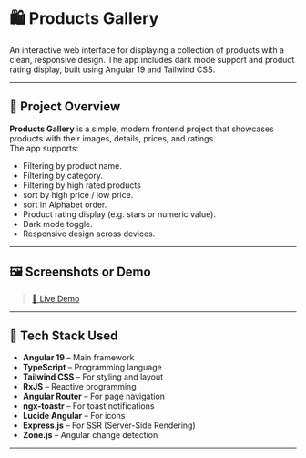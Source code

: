 # 🛍️ Products Gallery

An interactive web interface for displaying a collection of products with a clean, responsive design. The app includes dark mode support and product rating display, built using Angular 19 and Tailwind CSS.

---

## 📝 Project Overview

**Products Gallery** is a simple, modern frontend project that showcases products with their images, details, prices, and ratings.  
The app supports:
- Filtering by product name.
- Filtering by category.
- Filtering by high rated products
- sort by high price / low price.
- sort in Alphabet order.
- Product rating display (e.g. stars or numeric value).
- Dark mode toggle.
- Responsive design across devices.

---

## 🖼️ Screenshots or Demo

> [🔗 Live Demo](https://products-gallery-silk.vercel.app/products)

---

## 🧱 Tech Stack Used

- **Angular 19** – Main framework
- **TypeScript** – Programming language
- **Tailwind CSS** – For styling and layout
- **RxJS** – Reactive programming
- **Angular Router** – For page navigation
- **ngx-toastr** – For toast notifications
- **Lucide Angular** – For icons
- **Express.js** – For SSR (Server-Side Rendering)
- **Zone.js** – Angular change detection

---

